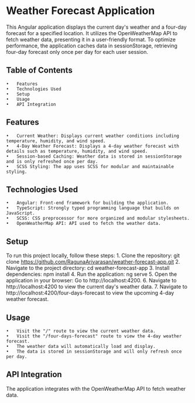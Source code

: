 # Weather Forecast Application
This Angular application displays the current day's weather and a four-day forecast for a specified location. It utilizes the OpenWeatherMap API to fetch weather data, presenting it in a user-friendly format. To optimize performance, the application caches data in sessionStorage, retrieving four-day forecast only once per day for each user session.

## Table of Contents
	•	Features
	•	Technologies Used
	•	Setup
	•	Usage
	•	API Integration

## Features
    •	Current Weather: Displays current weather conditions including temperature, humidity, and wind speed.
	•	4-Day Weather Forecast: Displays a 4-day weather forecast with details such as temperature, humidity, and wind speed.
	•	Session-based Caching: Weather data is stored in sessionStorage and is only refreshed once per day.
	•	SCSS Styling: The app uses SCSS for modular and maintainable styling.

## Technologies Used
	•	Angular: Front-end framework for building the application.
	•	TypeScript: Strongly typed programming language that builds on JavaScript.
	•	SCSS: CSS preprocessor for more organized and modular stylesheets.
	•	OpenWeatherMap API: API used to fetch the weather data.

## Setup
To run this project locally, follow these steps:
	1.	Clone the repository: git clone https://github.com/RagunaArivarasan/weather-forecast-app.git
	2.	Navigate to the project directory: cd weather-forecast-app
	3.	Install dependencies: npm install
	4.	Run the application: ng serve
	5.	Open the application in your browser: Go to http://localhost:4200.
    6.  Navigate to http://localhost:4200 to view the current day's weather data.
    7.  Navigate to http://localhost:4200/four-days-forecast to view the upcoming 4-day weather forecast.

## Usage
	•	Visit the "/" route to view the current weather data.
	•	Visit the "/four-days-forecast" route to view the 4-day weather forecast.
	•	The weather data will automatically load and display.
	•	The data is stored in sessionStorage and will only refresh once per day.

## API Integration
The application integrates with the OpenWeatherMap API to fetch weather data.

